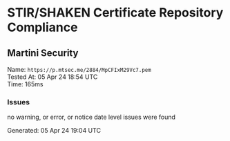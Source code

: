# STIR/SHAKEN Certificate Repository Compliance

## Martini Security

Name: `https://p.mtsec.me/2884/MpCFIxM29Vc7.pem`\
Tested At: 05 Apr 24 18:54 UTC\
Time: 165ms

### Issues

no warning, or error, or notice date level issues were found

Generated: 05 Apr 24 19:04 UTC